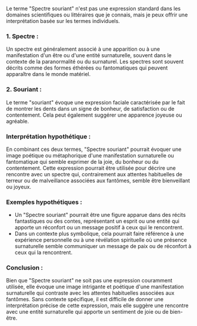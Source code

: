 Le terme "Spectre souriant" n'est pas une expression standard dans les domaines scientifiques ou littéraires que je connais, mais je peux offrir une interprétation basée sur les termes individuels.

### 1. Spectre :
Un spectre est généralement associé à une apparition ou à une manifestation d'un être ou d'une entité surnaturelle, souvent dans le contexte de la paranormalité ou du surnaturel. Les spectres sont souvent décrits comme des formes éthérées ou fantomatiques qui peuvent apparaître dans le monde matériel.

### 2. Souriant :
Le terme "souriant" évoque une expression faciale caractérisée par le fait de montrer les dents dans un signe de bonheur, de satisfaction ou de contentement. Cela peut également suggérer une apparence joyeuse ou agréable.

### Interprétation hypothétique :
En combinant ces deux termes, "Spectre souriant" pourrait évoquer une image poétique ou métaphorique d'une manifestation surnaturelle ou fantomatique qui semble exprimer de la joie, du bonheur ou du contentement. Cette expression pourrait être utilisée pour décrire une rencontre avec un spectre qui, contrairement aux attentes habituelles de terreur ou de malveillance associées aux fantômes, semble être bienveillant ou joyeux.

### Exemples hypothétiques :
- Un "Spectre souriant" pourrait être une figure apparue dans des récits fantastiques ou des contes, représentant un esprit ou une entité qui apporte un réconfort ou un message positif à ceux qui le rencontrent.
- Dans un contexte plus symbolique, cela pourrait faire référence à une expérience personnelle ou à une révélation spirituelle où une présence surnaturelle semble communiquer un message de paix ou de réconfort à ceux qui la rencontrent.

### Conclusion :
Bien que "Spectre souriant" ne soit pas une expression couramment utilisée, elle évoque une image intrigante et poétique d'une manifestation surnaturelle qui contraste avec les attentes habituelles associées aux fantômes. Sans contexte spécifique, il est difficile de donner une interprétation précise de cette expression, mais elle suggère une rencontre avec une entité surnaturelle qui apporte un sentiment de joie ou de bien-être.